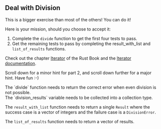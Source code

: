 ## Deal with Division

This is a bigger exercise than most of the others!
You can do it!

Here is your mission, should you choose to accept it:

1. Complete the `divide` function to get the first four tests to pass.
2. Get the remaining tests to pass by completing the result_with_list and
`list_of_results` functions.

Check out the chapter [Iterator](https://doc.rust-lang.org/book/2018-edition/ch13-02-iterators.html) of the Rust Book and the [Iterator documentation](https://doc.rust-lang.org/stable/std/iter/).

Scroll down for a minor hint for part 2, and scroll down further for a major hint.
Have fun :-)

<div class="hint">
  The `divide` function needs to return the correct error when even division is not
possible.
</div>

<div class="hint">
The `division_results` variable needs to be collected into a collection type.

The `result_with_list` function needs to return a single `Result` where the success
case is a vector of integers and the failure case is a `DivisionError`.

The `list_of_results` function needs to return a vector of results.
</div>
